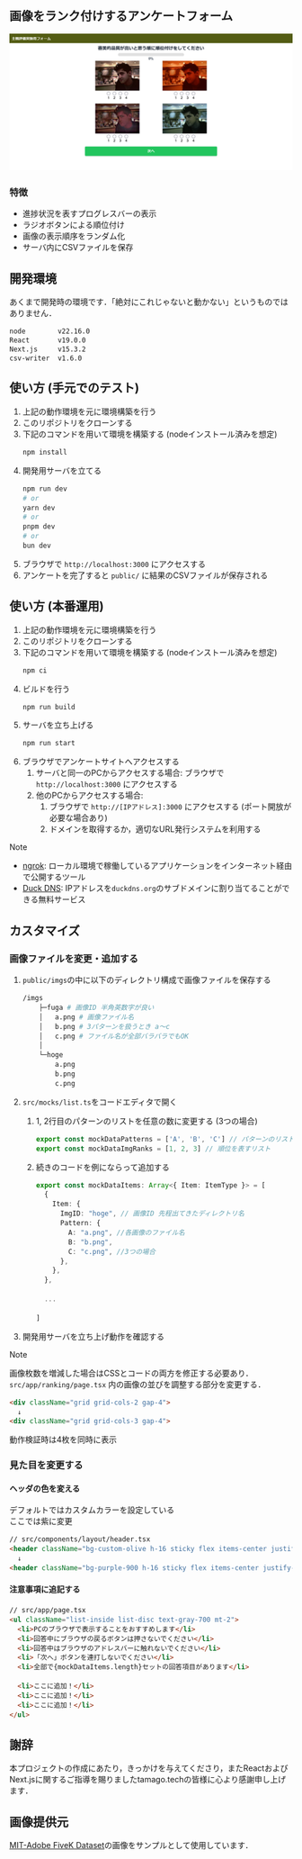 ## 画像をランク付けするアンケートフォーム

![代替テキスト](/public/ranking.png)

### 特徴

- 進捗状況を表すプログレスバーの表示
- ラジオボタンによる順位付け
- 画像の表示順序をランダム化
- サーバ内にCSVファイルを保存

## 開発環境

あくまで開発時の環境です．「絶対にこれじゃないと動かない」というものではありません．

```
node        v22.16.0
React       v19.0.0
Next.js     v15.3.2
csv-writer  v1.6.0
```

## 使い方 (手元でのテスト)

1. 上記の動作環境を元に環境構築を行う
1. このリポジトリをクローンする
1. 下記のコマンドを用いて環境を構築する (nodeインストール済みを想定)
   ```bash
   npm install
   ```
1. 開発用サーバを立てる
   ```bash
   npm run dev
   # or
   yarn dev
   # or
   pnpm dev
   # or
   bun dev
   ```
1. ブラウザで `http://localhost:3000` にアクセスする
1. アンケートを完了すると `public/` に結果のCSVファイルが保存される

## 使い方 (本番運用)

1. 上記の動作環境を元に環境構築を行う
1. このリポジトリをクローンする
1. 下記のコマンドを用いて環境を構築する (nodeインストール済みを想定)
   ```bash
   npm ci
   ```
1. ビルドを行う
   ```bash
   npm run build
   ```
1. サーバを立ち上げる
   ```bash
   npm run start
   ```
1. ブラウザでアンケートサイトへアクセスする
   1. サーバと同一のPCからアクセスする場合: ブラウザで `http://localhost:3000` にアクセスする
   1. 他のPCからアクセスする場合:
      1. ブラウザで `http://[IPアドレス]:3000` にアクセスする (ポート開放が必要な場合あり)
      1. ドメインを取得するか，適切なURL発行システムを利用する

> [!NOTE]
>
> - [ngrok](https://ngrok.com/): ローカル環境で稼働しているアプリケーションをインターネット経由で公開するツール
> - [Duck DNS](https://www.duckdns.org/): IPアドレスを`duckdns.org`のサブドメインに割り当てることができる無料サービス

## カスタマイズ

### 画像ファイルを変更・追加する

1. `public/imgs`の中に以下のディレクトリ構成で画像ファイルを保存する
   ```bash
   /imgs
       ├─fuga # 画像ID 半角英数字が良い
       │   a.png # 画像ファイル名
       │   b.png # 3パターンを扱うとき a～c
       │   c.png # ファイル名が全部バラバラでもOK
       │
       └─hoge
           a.png
           b.png
           c.png
   ```
1. `src/mocks/list.ts`をコードエディタで開く

   1. 1, 2行目のパターンのリストを任意の数に変更する (3つの場合)
      ```ts
      export const mockDataPatterns = ['A', 'B', 'C'] // パターンのリスト
      export const mockDataImgRanks = [1, 2, 3] // 順位を表すリスト
      ```
   1. 続きのコードを例にならって追加する

      ```ts
      export const mockDataItems: Array<{ Item: ItemType }> = [
        {
          Item: {
            ImgID: "hoge", // 画像ID 先程出てきたディレクトリ名
            Pattern: {
              A: "a.png", //各画像のファイル名
              B: "b.png",
              C: "c.png", //3つの場合
            },
          },
        },

        ...

      ]
      ```

1. 開発用サーバを立ち上げ動作を確認する

> [!NOTE]
> 画像枚数を増減した場合はCSSとコードの両方を修正する必要あり．  
> `src/app/ranking/page.tsx` 内の画像の並びを調整する部分を変更する．
>
> ```html
> <div className="grid grid-cols-2 gap-4">
>   ↓
> <div className="grid grid-cols-3 gap-4">
> 
> ```
>
> 動作検証時は4枚を同時に表示

### 見た目を変更する

#### ヘッダの色を変える

デフォルトではカスタムカラーを設定している  
ここでは紫に変更

```html
// src/components/layout/header.tsx
<header className="bg-custom-olive h-16 sticky flex items-center justify-between px-4">
  ↓
<header className="bg-purple-900 h-16 sticky flex items-center justify-between px-4">
```

#### 注意事項に追記する

```html
// src/app/page.tsx
<ul className="list-inside list-disc text-gray-700 mt-2">
  <li>PCのブラウザで表示することをおすすめします</li>
  <li>回答中にブラウザの戻るボタンは押さないでください</li>
  <li>回答中はブラウザのアドレスバーに触れないでください</li>
  <li>「次へ」ボタンを連打しないでください</li>
  <li>全部で{mockDataItems.length}セットの回答項目があります</li>

  <li>ここに追加！</li>
  <li>ここに追加！</li>
  <li>ここに追加！</li>
</ul>
```

## 謝辞

本プロジェクトの作成にあたり，きっかけを与えてくださり，またReactおよびNext.jsに関するご指導を賜りましたtamago.techの皆様に心より感謝申し上げます．

## 画像提供元

[MIT-Adobe FiveK Dataset](https://data.csail.mit.edu/graphics/fivek/)の画像をサンプルとして使用しています．

<!-- This is a [Next.js](https://nextjs.org) project bootstrapped with [`create-next-app`](https://nextjs.org/docs/app/api-reference/cli/create-next-app).

## Getting Started

First, run the development server:

```bash
npm run dev
# or
yarn dev
# or
pnpm dev
# or
bun dev
```

Open [http://localhost:3000](http://localhost:3000) with your browser to see the result.

You can start editing the page by modifying `app/page.tsx`. The page auto-updates as you edit the file.

This project uses [`next/font`](https://nextjs.org/docs/app/building-your-application/optimizing/fonts) to automatically optimize and load [Geist](https://vercel.com/font), a new font family for Vercel.

## Learn More

To learn more about Next.js, take a look at the following resources:

- [Next.js Documentation](https://nextjs.org/docs) - learn about Next.js features and API.
- [Learn Next.js](https://nextjs.org/learn) - an interactive Next.js tutorial.

You can check out [the Next.js GitHub repository](https://github.com/vercel/next.js) - your feedback and contributions are welcome!

## Deploy on Vercel

The easiest way to deploy your Next.js app is to use the [Vercel Platform](https://vercel.com/new?utm_medium=default-template&filter=next.js&utm_source=create-next-app&utm_campaign=create-next-app-readme) from the creators of Next.js.

Check out our [Next.js deployment documentation](https://nextjs.org/docs/app/building-your-application/deploying) for more details. -->
